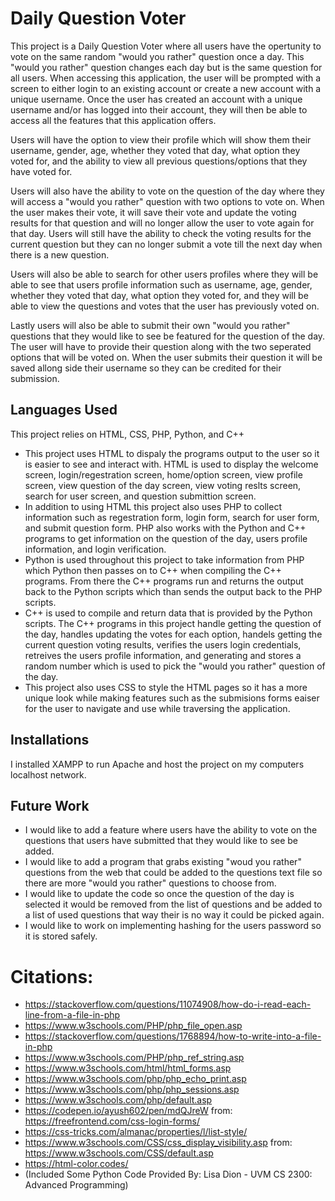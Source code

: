 # Daily Question Voter

This project is a Daily Question Voter where all users have the opertunity to vote on the same random "would you rather" question once a day. This "would you rather" question changes each day but is the same question for all users. When accessing this application, the user will be prompted with a screen to either login to an existing account or create a new account with a unique username. Once the user has created an account with a unique username and/or has logged into their account, they will then be able to access all the features that this application offers. 

Users will have the option to view their profile which will show them their username, gender, age, whether they voted that day, what option they voted for, and the ability to view all previous questions/options that they have voted for. 

Users will also have the ability to vote on the question of the day where they will access a "would you rather" question with two options to vote on. When the user makes their vote, it will save their vote and update the voting results for that question and will no longer allow the user to vote again for that day. Users will still have the ability to check the voting results for the current question but they can no longer submit a vote till the next day when there is a new question.

Users will also be able to search for other users profiles where they will be able to see that users profile information such as username, age, gender, whether they voted that day, what option they voted for, and they will be able to view the questions and votes that the user has previously voted on.

Lastly users will also be able to submit their own "would you rather" questions that they would like to see be featured for the question of the day. The user will have to provide their question along with the two seperated options that will be voted on. When the user submits their question it will be saved allong side their username so they can be credited for their submission. 

## Languages Used

This project relies on HTML, CSS, PHP, Python, and C++

- This project uses HTML to dispaly the programs output to the user so it is easier to see and interact with. HTML is used to display the welcome screen, login/regestration screen, home/option screen, view profile screen, view question of the day screen, view voting reslts screen, search for user screen, and question submittion screen.
- In addition to using HTML this project also uses PHP to collect information such as regestration form, login form, search for user form, and submit question form. PHP also works with the Python and C++ programs to get information on the question of the day, users profile information, and login verification.
- Python is used throughout this project to take information from PHP which Python then passes on to C++ when compiling the C++ programs. From there the C++ programs run and returns the output back to the Python scripts which than sends the output back to the PHP scripts.
- C++ is used to compile and return data that is provided by the Python scripts. The C++ programs in this project handle getting the question of the day, handles updating the votes for each option, handels getting the current question voting results, verifies the users login credentials, retreives the users profile information, and generating and stores a random number which is used to pick the "would you rather" question of the day.
- This project also uses CSS to style the HTML pages so it has a more unique look while making features such as the submisions forms eaiser for the user to navigate and use while traversing the application. 

## Installations
I installed XAMPP to run Apache and host the project on my computers localhost network.

## Future Work
- I would like to add a feature where users have the ability to vote on the questions that users have submitted that they would like to see be added.
- I would like to add a program that grabs existing "woud you rather" questions from the web that could be added to the questions text file so there are more "would you rather" questions to choose from.
- I would like to update the code so once the question of the day is selected it would be removed from the list of questions and be added to a list of used questions that way their is no way it could be picked again.
- I would like to work on implementing hashing for the users password so it is stored safely.   

# Citations: 
- https://stackoverflow.com/questions/11074908/how-do-i-read-each-line-from-a-file-in-php
- https://www.w3schools.com/PHP/php_file_open.asp
- https://stackoverflow.com/questions/1768894/how-to-write-into-a-file-in-php
- https://www.w3schools.com/PHP/php_ref_string.asp
- https://www.w3schools.com/html/html_forms.asp
- https://www.w3schools.com/php/php_echo_print.asp
- https://www.w3schools.com/php/php_sessions.asp
- https://www.w3schools.com/php/default.asp
- https://codepen.io/ayush602/pen/mdQJreW from: https://freefrontend.com/css-login-forms/
- https://css-tricks.com/almanac/properties/l/list-style/
- https://www.w3schools.com/CSS/css_display_visibility.asp from: https://www.w3schools.com/CSS/default.asp
- https://html-color.codes/
- (Included Some Python Code Provided By: Lisa Dion - UVM CS 2300: Advanced Programming) 
